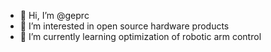 - 👋 Hi, I’m @geprc
- 👀 I’m interested in open source hardware products
- 🌱 I’m currently learning optimization of robotic arm control

<!---
geprc/geprc is a ✨ special ✨ repository because its `README.md` (this file) appears on your GitHub profile.
You can click the Preview link to take a look at your changes.
--->
